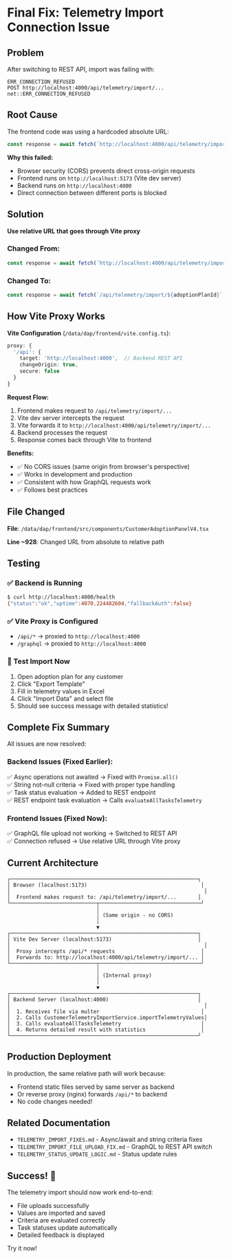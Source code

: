 # Final Fix: Telemetry Import Connection Issue

## Problem
After switching to REST API, import was failing with:
```
ERR_CONNECTION_REFUSED
POST http://localhost:4000/api/telemetry/import/... net::ERR_CONNECTION_REFUSED
```

## Root Cause
The frontend code was using a hardcoded absolute URL:
```typescript
const response = await fetch(`http://localhost:4000/api/telemetry/import/${adoptionPlanId}`, {
```

**Why this failed:**
- Browser security (CORS) prevents direct cross-origin requests
- Frontend runs on `http://localhost:5173` (Vite dev server)
- Backend runs on `http://localhost:4000`
- Direct connection between different ports is blocked

## Solution
**Use relative URL that goes through Vite proxy**

### Changed From:
```typescript
const response = await fetch(`http://localhost:4000/api/telemetry/import/${adoptionPlanId}`, {
```

### Changed To:
```typescript
const response = await fetch(`/api/telemetry/import/${adoptionPlanId}`, {
```

## How Vite Proxy Works

**Vite Configuration** (`/data/dap/frontend/vite.config.ts`):
```typescript
proxy: {
  '/api': {
    target: 'http://localhost:4000',  // Backend REST API
    changeOrigin: true,
    secure: false
  }
}
```

**Request Flow:**
1. Frontend makes request to `/api/telemetry/import/...`
2. Vite dev server intercepts the request
3. Vite forwards it to `http://localhost:4000/api/telemetry/import/...`
4. Backend processes the request
5. Response comes back through Vite to frontend

**Benefits:**
- ✅ No CORS issues (same origin from browser's perspective)
- ✅ Works in development and production
- ✅ Consistent with how GraphQL requests work
- ✅ Follows best practices

## File Changed

**File**: `/data/dap/frontend/src/components/CustomerAdoptionPanelV4.tsx`

**Line ~928**: Changed URL from absolute to relative path

## Testing

### ✅ Backend is Running
```bash
$ curl http://localhost:4000/health
{"status":"ok","uptime":4070.224482604,"fallbackAuth":false}
```

### ✅ Vite Proxy is Configured
- `/api/*` → proxied to `http://localhost:4000`
- `/graphql` → proxied to `http://localhost:4000`

### 🧪 Test Import Now

1. Open adoption plan for any customer
2. Click "Export Template"
3. Fill in telemetry values in Excel
4. Click "Import Data" and select file
5. Should see success message with detailed statistics!

## Complete Fix Summary

All issues are now resolved:

### Backend Issues (Fixed Earlier):
✅ Async operations not awaited → Fixed with `Promise.all()`  
✅ String not-null criteria → Fixed with proper type handling  
✅ Task status evaluation → Added to REST endpoint  
✅ REST endpoint task evaluation → Calls `evaluateAllTasksTelemetry`

### Frontend Issues (Fixed Now):
✅ GraphQL file upload not working → Switched to REST API  
✅ Connection refused → Use relative URL through Vite proxy

## Current Architecture

```
┌─────────────────────────────────────────────────────────────┐
│ Browser (localhost:5173)                                     │
│                                                               │
│  Frontend makes request to: /api/telemetry/import/...       │
└────────────────────────────┬─────────────────────────────────┘
                             │
                             │ (Same origin - no CORS)
                             │
                             ▼
┌─────────────────────────────────────────────────────────────┐
│ Vite Dev Server (localhost:5173)                            │
│                                                               │
│  Proxy intercepts /api/* requests                            │
│  Forwards to: http://localhost:4000/api/telemetry/import/... │
└────────────────────────────┬─────────────────────────────────┘
                             │
                             │ (Internal proxy)
                             │
                             ▼
┌─────────────────────────────────────────────────────────────┐
│ Backend Server (localhost:4000)                             │
│                                                               │
│  1. Receives file via multer                                 │
│  2. Calls CustomerTelemetryImportService.importTelemetryValues│
│  3. Calls evaluateAllTasksTelemetry                          │
│  4. Returns detailed result with statistics                  │
└─────────────────────────────────────────────────────────────┘
```

## Production Deployment

In production, the same relative path will work because:
- Frontend static files served by same server as backend
- Or reverse proxy (nginx) forwards `/api/*` to backend
- No code changes needed!

## Related Documentation

- `TELEMETRY_IMPORT_FIXES.md` - Async/await and string criteria fixes
- `TELEMETRY_IMPORT_FILE_UPLOAD_FIX.md` - GraphQL to REST API switch
- `TELEMETRY_STATUS_UPDATE_LOGIC.md` - Status update rules

## Success! 🎉

The telemetry import should now work end-to-end:
- File uploads successfully
- Values are imported and saved
- Criteria are evaluated correctly
- Task statuses update automatically
- Detailed feedback is displayed

Try it now!
